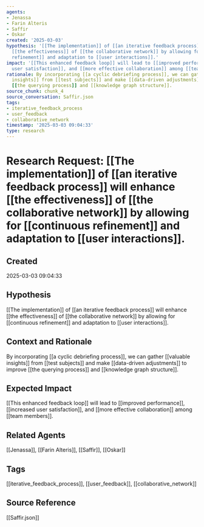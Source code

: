 ```yaml
---
agents:
- Jenassa
- Farin Alteris
- Saffir
- Oskar
created: '2025-03-03'
hypothesis: '[[The implementation]] of [[an iterative feedback process]] will enhance
  [[the effectiveness]] of [[the collaborative network]] by allowing for [[continuous
  refinement]] and adaptation to [[user interactions]].'
impact: '[[This enhanced feedback loop]] will lead to [[improved performance]], [[increased
  user satisfaction]], and [[more effective collaboration]] among [[team members]].'
rationale: By incorporating [[a cyclic debriefing process]], we can gather [[valuable
  insights]] from [[test subjects]] and make [[data-driven adjustments]] to improve
  [[the querying process]] and [[knowledge graph structure]].
source_chunk: chunk_4
source_conversation: Saffir.json
tags:
- iterative_feedback_process
- user_feedback
- collaborative_network
timestamp: '2025-03-03 09:04:33'
type: research
---
```


# Research Request: [[The implementation]] of [[an iterative feedback process]] will enhance [[the effectiveness]] of [[the collaborative network]] by allowing for [[continuous refinement]] and adaptation to [[user interactions]].

## Created
2025-03-03 09:04:33

## Hypothesis
[[The implementation]] of [[an iterative feedback process]] will enhance [[the effectiveness]] of [[the collaborative network]] by allowing for [[continuous refinement]] and adaptation to [[user interactions]].

## Context and Rationale
By incorporating [[a cyclic debriefing process]], we can gather [[valuable insights]] from [[test subjects]] and make [[data-driven adjustments]] to improve [[the querying process]] and [[knowledge graph structure]].

## Expected Impact
[[This enhanced feedback loop]] will lead to [[improved performance]], [[increased user satisfaction]], and [[more effective collaboration]] among [[team members]].

## Related Agents
[[Jenassa]], [[Farin Alteris]], [[Saffir]], [[Oskar]]

## Tags
[[iterative_feedback_process]], [[user_feedback]], [[collaborative_network]]

## Source Reference
[[Saffir.json]]
